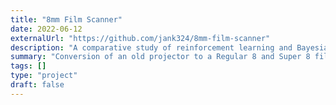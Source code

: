 ```yaml
---
title: "8mm Film Scanner"
date: 2022-06-12
externalUrl: "https://github.com/jank324/8mm-film-scanner"
description: "A comparative study of reinforcement learning and Bayesian optimisation for online continuous tuning"
summary: "Conversion of an old projector to a Regular 8 and Super 8 film scanner."
tags: []
type: "project"
draft: false
---
```

